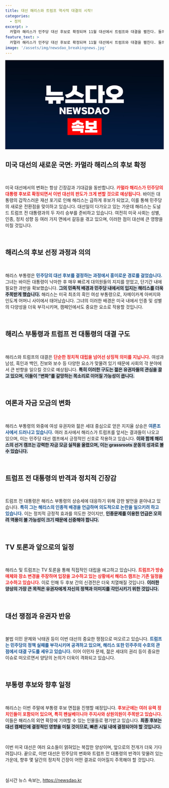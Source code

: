 ```yaml
---
title: 대선 해리스와 트럼프 역사적 대결의 시작!
categories:
  - 정치
excerpt: >
  카멀라 해리스가 민주당 대선 후보로 확정되며 11월 대선에서 트럼프와 대결을 펼친다. 둘의 대결은 성별, 인종, 세대에서 극명한 대조를 이루며 무삭제 격전을 예고하고 있다. 해리스의 돌풍 속에 민주당은 지지율 상승세를 타고 선거 자금도 크게 늘어났다. 트럼프는 치열한 신경전을 벌이며 돌파구를 찾고 있다. 이 드라마틱한 선거전선에 귀추가 주목된다!
feature_text: >
  카멀라 해리스가 민주당 대선 후보로 확정되며 11월 대선에서 트럼프와 대결을 펼친다. 둘의 대결은 성별, 인종, 세대에서 극명한 대조를 이루며 무삭제 격전을 예고하고 있다. 해리스의 돌풍 속에 민주당은 지지율 상승세를 타고 선거 자금도 크게 늘어났다. 트럼프는 치열한 신경전을 벌이며 돌파구를 찾고 있다. 이 드라마틱한 선거전선에 귀추가 주목된다!
image: '/assets/img/newsdao_breakingnews.jpg'
---
```


<p><img src="/assets/img/newsdao_breakingnews.jpg" alt="implanttips 속보" /></p>

<h2 data-ke-size="size26">미국 대선의 새로운 국면: 카멀라 해리스의 후보 확정</h2>

<p data-ke-size="size16">&nbsp;</p>

<p data-ke-size="size16">미국 대선에서의 변화는 항상 긴장감과 기대감을 동반합니다. <b><span style="color: #ee2323;">카멀라 해리스가 민주당의 대통령 후보로 확정되면서 이번 대선의 판도가 크게 변할 것으로 예상됩니다.</span></b> 바이든 대통령의 갑작스러운 재선 포기로 인해 해리스는 급하게 후보가 되었고, 이를 통해 민주당의 새로운 전환점을 맞이하고 있습니다. 대선일이 다가오고 있는 가운데 해리스는 도널드 트럼프 전 대통령과의 두 자리 승부를 준비하고 있습니다. 여전히 미국 사회는 성별, 인종, 정치 성향 등 여러 가지 면에서 갈등을 겪고 있으며, 이러한 점이 대선에 큰 영향을 미칠 것입니다.</p>

<p data-ke-size="size16">&nbsp;</p>

<h2>해리스의 후보 선정 과정과 의의</h2>

<p data-ke-size="size16">&nbsp;</p>

<p data-ke-size="size16">해리스 부통령은 <b><span style="color: #1a5490;">민주당의 대선 후보를 결정하는 과정에서 흥미로운 경로를 걸었습니다.</span></b> 그녀는 바이든 대통령이 낙마한 후 매우 빠르게 대의원들의 지지를 얻었고, 단기간 내에 필요한 과반을 확보했습니다. <b><span style="background-color: #21538527;">그의 민족적 배경과 민주당 내에서의 입지는 해리스를 더욱 주목받게 했습니다.</span></b> 해리스는 미국 최초의 흑인 여성 부통령으로, 자메이카계 아버지와 인도계 어머니 사이에서 태어났습니다. 그녀의 이러한 배경은 미국 내에서 인종 및 성별의 다양성을 더욱 부각시키며, 캠페인에서도 중요한 요소로 작용할 것입니다.</p>

<p data-ke-size="size16">&nbsp;</p>

<h2>해리스 부통령과 트럼프 전 대통령의 대결 구도</h2>

<p data-ke-size="size16">&nbsp;</p>

<p data-ke-size="size16">해리스와 트럼프의 대결은 <b><span style="color: #ee2323;">단순한 정치적 대립을 넘어선 상징적 의미를 지닙니다.</span></b> 여성과 남성, 흑인과 백인, 진보와 보수 등 다양한 요소가 맞물려 있기 때문에 사회의 각 분야에서 큰 반향을 일으킬 것으로 예상됩니다. <b><span style="background-color: #21538527;">특히 이러한 구도는 젊은 유권자들의 관심을 끌고 있으며, 이들이 “변화”를 갈망하는 목소리로 이어질 가능성이 큽니다.</span></b></p>

<p data-ke-size="size16">&nbsp;</p>

<h2>여론과 자금 모금의 변화</h2>

<p data-ke-size="size16">&nbsp;</p>

<p data-ke-size="size16">해리스 부통령의 와중에 여성 유권자와 젊은 세대 중심으로 얻은 지지율 상승은 <b><span style="color: #1a5490;">여론조사에서 드러나고 있습니다.</span></b> 여러 조사에서 해리스가 트럼프를 앞서는 결과들이 나오고 있으며, 이는 민주당 대선 캠프에서 긍정적인 신호로 작용하고 있습니다. <b><span style="background-color: #21538527;">이와 함께 해리스의 선거 캠프는 강력한 자금 모금 실적을 올렸으며, 이는 grassroots 운동의 성과로 볼 수 있습니다.</span></b></p>

<p data-ke-size="size16">&nbsp;</p>

<h2>트럼프 전 대통령의 반격과 정치적 긴장감</h2>

<p data-ke-size="size16">&nbsp;</p>

<p data-ke-size="size16">트럼프 전 대통령은 해리스 부통령의 상승세에 대응하기 위해 강한 발언을 쏟아내고 있습니다. <b><span style="color: #1a5490;">특히 그는 해리스의 인종적 배경을 언급하며 의도적으로 논란을 일으키려 하고 있습니다.</span></b> 이는 정치적 긍정적 효과를 의도한 것이지만, <b><span style="background-color: #21538527;">인종문제를 이용한 언급은 오히려 역풍이 불 가능성이 크기 때문에 신중해야 합니다.</span></b></p>

<p data-ke-size="size16">&nbsp;</p>

<h2>TV 토론과 앞으로의 일정</h2>

<p data-ke-size="size16">&nbsp;</p>

<p data-ke-size="size16">해리스 및 트럼프는 TV 토론을 통해 직접적인 대립을 예고하고 있습니다. <b><span style="color: #ee2323;">트럼프가 방송 매체와 장소 변경을 주장하며 입장을 고수하고 있는 상황에서 해리스 캠프는 기존 일정을 고수하고 있습니다.</span></b> 이로 인해 두 후보 간의 신경전은 더욱 치열해질 것입니다. <b><span style="background-color: #21538527;">이러한 양상의 가장 큰 목적은 유권자에게 자신의 정책과 이미지를 각인시키기 위한 것입니다.</span></b></p>

<p data-ke-size="size16">&nbsp;</p>

<h2>대선 쟁점과 유권자 반응</h2>

<p data-ke-size="size16">&nbsp;</p>

<p data-ke-size="size16">불법 이민 문제와 낙태권 등이 이번 대선의 중요한 쟁점으로 떠오르고 있습니다. <b><span style="color: #1a5490;">트럼프는 민주당의 정책 실패를 부각시키며 공격하고 있으며, 해리스 또한 민주주의 수호의 관점에서 대결 구도를 세우고 있습니다.</span></b> 이어 이민자 문제, 젊은 세대의 권리 등이 중요한 이슈로 떠오르면서 양당의 논의가 더욱이 격화되고 있습니다.</p>

<p data-ke-size="size16">&nbsp;</p>

<h2>부통령 후보와 향후 일정</h2>

<p data-ke-size="size16">&nbsp;</p>

<p data-ke-size="size16">해리스는 이번 주말에 부통령 후보 면접을 진행할 예정입니다. <b><span style="color: #ee2323;">후보군에는 여러 유력 정치인들이 포함되어 있으며, 특히 펜실베이니아 주지사와 상원의원이 주목받고 있습니다.</span></b> 이들은 해리스의 외연 확장에 기여할 수 있는 인물들로 평가받고 있습니다. <b><span style="background-color: #21538527;">최종 후보는 대선 캠페인에 결정적인 영향을 미칠 것이므로, 빠른 시일 내에 결정되어야 할 것입니다.</span></b></p>

<p data-ke-size="size16">&nbsp;</p>

<p data-ke-size="size16">이번 미국 대선은 여러 요소들이 얽혀있는 복잡한 양상이며, 앞으로의 전개가 더욱 기다려집니다. 끝으로, 이번 대선은 민주당의 변화와 트럼프 전 대통령의 반격이 맞물려 있는 가운데, 향후 몇 달간의 정치적 긴장이 어떤 결과로 이어질지 주목해야 할 것입니다.</p>

<p data-ke-size="size16">&nbsp;</p>
실시간 뉴스 속보는, <a href="https://newsdao.kr" rel="dofollow">https://newsdao.kr</a>


